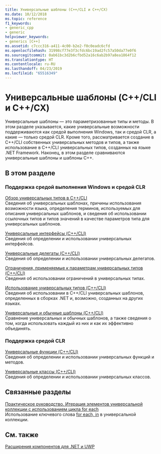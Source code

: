 ```yaml
---
title: Универсальные шаблоны (C++/CLI и C++/CX)
ms.date: 10/12/2018
ms.topic: reference
f1_keywords:
- generic_cpp
- generic
helpviewer_keywords:
- generics [C++]
ms.assetid: c7ccc316-a411-4c00-b2e2-f0c0eadc6cfd
ms.openlocfilehash: 31998cf77e3f3cfdc6bc19ad2fc57a50da77e0f6
ms.sourcegitcommit: 0ab61bc3d2b6cfbd52a16c6ab2b97a8ea1864f12
ms.translationtype: HT
ms.contentlocale: ru-RU
ms.lasthandoff: 04/23/2019
ms.locfileid: "65516349"
---
```

# <a name="generics--ccli-and-ccx"></a>Универсальные шаблоны (C++/CLI и C++/CX)

Универсальные шаблоны — это параметризованные типы и методы. В этом разделе указывается, какие универсальные возможности поддерживаются как средой выполнения Windows, так и средой CLR, а какие — только средой CLR. Кроме того, рассматривается создание в C++/CLI собственных универсальных методов и типов, а также использование в C++/CLI универсальных типов, созданных на языке .NET Framework. Наконец, в этом разделе сравниваются универсальные шаблоны и шаблоны C++.

## <a name="in-this-section"></a>В этом разделе

### <a name="supported-by-the-windows-runtime-and-the-common-language-runtime"></a>Поддержка средой выполнения Windows и средой CLR

[Обзор универсальных типов в C++/CLI](overview-of-generics-in-visual-cpp.md)<br/>
Сведения об универсальных шаблонах, причины использования возможности языка, определения терминов, используемых для описания универсальных шаблонов, и сведения об использовании ссылочных типов и типов значений в качестве параметров типа для универсальных шаблонов.

[Универсальные интерфейсы (C++/CLI)](generic-interfaces-visual-cpp.md)<br/>
Сведения об определении и использовании универсальных интерфейсов.

[Универсальные делегаты (C++/CLI)](generic-delegates-visual-cpp.md)<br/>
Сведения об определении и использовании универсальных делегатов.

[Ограничения, применяемые к параметрам универсальных типов (C++/CLI)](constraints-on-generic-type-parameters-cpp-cli.md)<br/>
Сведения об использовании ограничений в универсальных типах.

[Использование универсальных типов (C++/CLI)](consuming-generics-cpp-cli.md)<br/>
Сведения об использовании в C++/CLI универсальных шаблонов, определенных в сборках .NET и, возможно, созданных на других языках.

[Универсальные и обычные шаблоны (C++/CLI)](generics-and-templates-visual-cpp.md)<br/>
Сравнение универсальных и обычных шаблонов, а также сведения о том, когда использовать каждый из них и как их эффективно объединять.

### <a name="supported-by-the-common-language-runtime"></a>Поддержка средой CLR

[Универсальные функции (C++/CLI)](generic-functions-cpp-cli.md)<br/>
Сведения об определении и использовании универсальных функций и методов.

[Универсальные классы (C++/CLI)](generic-classes-cpp-cli.md)<br/>
Сведения об определении и использовании универсальных классов.

## <a name="related-sections"></a>Связанные разделы

[Практическое руководство. Итерация элементов универсальной коллекции с использованием цикла for each](../dotnet/how-to-iterate-over-a-generic-collection-with-for-each.md)<br/>
Использование ключевого слова [for each, in](../dotnet/for-each-in.md) в универсальной коллекции.

## <a name="see-also"></a>См. также

[Расширения компонентов для .NET и UWP](component-extensions-for-runtime-platforms.md)